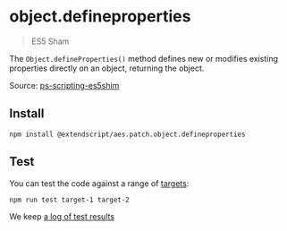 # object.defineproperties

> ES5 Sham

The `Object.defineProperties()` method defines new or modifies existing properties directly on an object, returning the object.

Source: [ps-scripting-es5shim](https://github.com/EugenTepin/ps-scripting-es5shim/blob/master/lib/Object/defineProperties.js)

## Install

    npm install @extendscript/aes.patch.object.defineproperties

## Test

You can test the code against a range of [targets](https://github.com/nbqx/fakestk/blob/master/resources/versions.json):

    npm run test target-1 target-2

We keep [a log of test results](./test/results_log.md)
